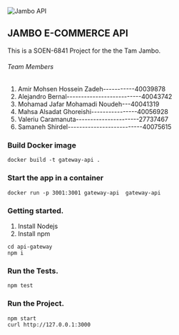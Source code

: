 ![Jambo API](https://trello-attachments.s3.amazonaws.com/5ba912dca09a8d0cb6f52b2e/5bb66c81e7d56c343d5b0b6c/89d053030970723402230df2673d4a8d/proxy_form.png)

## JAMBO E-COMMERCE API

This is a SOEN-6841 Project for the the Tam Jambo.

###### Team Members
1. Amir Mohsen Hossein Zadeh-----------40039878
2. Alejandro Bernal--------------------------40043742
3. Mohamad Jafar Mohamadi Noudeh---40041319
4. Mahsa Alsadat Ghoreishi----------------40056928
5. Valeriu Caramanuta----------------------27737467
6. Samaneh Shirdel--------------------------40075615


###  Build Docker image
~~~
docker build -t gateway-api .
~~~

###  Start the app in a container
~~~
docker run -p 3001:3001 gateway-api  gateway-api
~~~


### Getting started.
1. Install Nodejs
2. Install npm
~~~
cd api-gateway
npm i
~~~

### Run the Tests.
~~~
npm test
~~~

### Run the Project.
~~~
npm start
curl http://127.0.0.1:3000
~~~